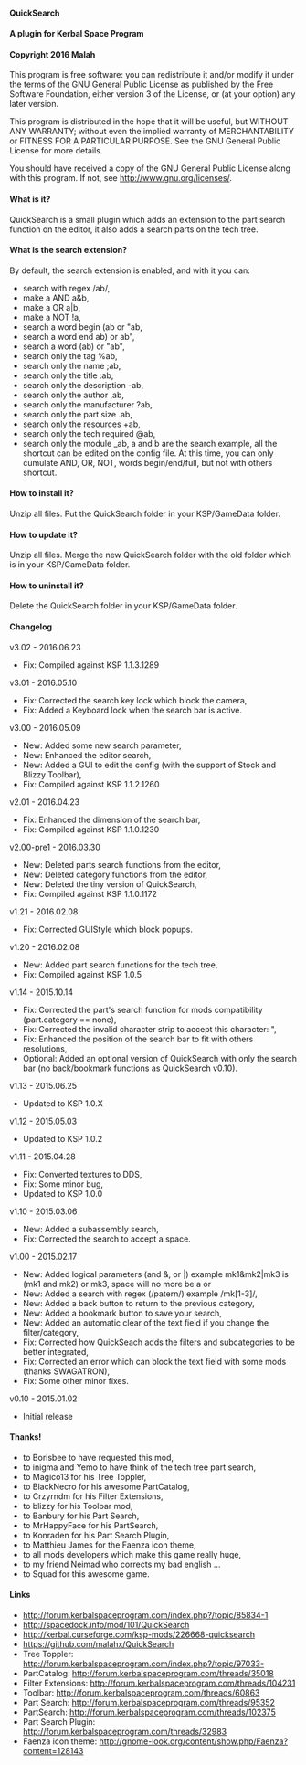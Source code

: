 ﻿#### QuickSearch
#### A plugin for Kerbal Space Program
#### Copyright 2016 Malah

This program is free software: you can redistribute it and/or modify
it under the terms of the GNU General Public License as published by
the Free Software Foundation, either version 3 of the License, or
(at your option) any later version.

This program is distributed in the hope that it will be useful,
but WITHOUT ANY WARRANTY; without even the implied warranty of
MERCHANTABILITY or FITNESS FOR A PARTICULAR PURPOSE.  See the
GNU General Public License for more details.

You should have received a copy of the GNU General Public License
along with this program.  If not, see <http://www.gnu.org/licenses/>. 


#### What is it?

QuickSearch is a small plugin which adds an extension to the part search function on the editor, it also adds a search parts on the tech tree.

#### What is the search extension?

By default, the search extension is enabled, and with it you can:
* search with regex 				/ab/,
* make a AND 						a&b,
* make a OR 						a|b,
* make a NOT 						!a,
* search a word begin 				(ab or "ab,
* search a word end 				ab) or ab",
* search a word 					(ab) or "ab",
* search only the tag				%ab,
* search only the name 				;ab,
* search only the title 			:ab,
* search only the description		-ab,
* search only the author			,ab,
* search only the manufacturer		?ab,
* search only the part size			.ab,
* search only the resources			+ab,
* search only the tech required		@ab,
* search only the module			_ab,
a and b are the search example, all the shortcut can be edited on the config file.
At this time, you can only cumulate AND, OR, NOT, words begin/end/full, but not with others shortcut.

#### How to install it?

Unzip all files. Put the QuickSearch folder in your KSP/GameData folder.

#### How to update it?

Unzip all files. Merge the new QuickSearch folder with the old folder which is in your KSP/GameData folder.

#### How to uninstall it?

Delete the QuickSearch folder in your KSP/GameData folder.

#### Changelog

v3.02 - 2016.06.23
* Fix: Compiled against KSP 1.1.3.1289

v3.01 - 2016.05.10
* Fix: Corrected the search key lock which block the camera,
* Fix: Added a Keyboard lock when the search bar is active.

v3.00 - 2016.05.09
* New: Added some new search parameter,
* New: Enhanced the editor search,
* New: Added a GUI to edit the config (with the support of Stock and Blizzy Toolbar),
* Fix: Compiled against KSP 1.1.2.1260

v2.01 - 2016.04.23
* Fix: Enhanced the dimension of the search bar,
* Fix: Compiled against KSP 1.1.0.1230

v2.00-pre1 - 2016.03.30
* New: Deleted parts search functions from the editor,
* New: Deleted category functions from the editor,
* New: Deleted the tiny version of QuickSearch,
* Fix: Compiled against KSP 1.1.0.1172

v1.21 - 2016.02.08
* Fix: Corrected GUIStyle which block popups.

v1.20 - 2016.02.08
* New: Added part search functions for the tech tree,
* Fix: Compiled against KSP 1.0.5

v1.14 - 2015.10.14
* Fix: Corrected the part's search function for mods compatibility (part.category == none),
* Fix: Corrected the invalid character strip to accept this character: ",
* Fix: Enhanced the position of the search bar to fit with others resolutions,
* Optional: Added an optional version of QuickSearch with only the search bar (no back/bookmark functions as QuickSearch v0.10).

v1.13 - 2015.06.25
* Updated to KSP 1.0.X

v1.12 - 2015.05.03
* Updated to KSP 1.0.2

v1.11 - 2015.04.28
* Fix: Converted textures to DDS,
* Fix: Some minor bug,
* Updated to KSP 1.0.0

v1.10 - 2015.03.06
* New: Added a subassembly search,
* Fix: Corrected the search to accept a space.

v1.00 - 2015.02.17
* New: Added logical parameters (and &, or |) example mk1&mk2|mk3 is (mk1 and mk2) or mk3, space will no more be a or
* New: Added a search with regex (/patern/) example /mk[1-3]/,
* New: Added a back button to return to the previous category,
* New: Added a bookmark button to save your search,
* New: Added an automatic clear of the text field if you change the filter/category,
* Fix: Corrected how QuickSeach adds the filters and subcategories to be better integrated, 
* Fix: Corrected an error which can block the text field with some mods (thanks SWAGATRON),
* Fix: Some other minor fixes.

v0.10 - 2015.01.02
* Initial release

#### Thanks!

* to Borisbee to have requested this mod,
* to inigma and Yemo to have think of the tech tree part search,
* to Magico13 for his Tree Toppler,
* to BlackNecro for his awesome PartCatalog,
* to Crzyrndm for his Filter Extensions,
* to blizzy for his Toolbar mod, 
* to Banbury for his Part Search,
* to MrHappyFace for his PartSearch,
* to Konraden for his Part Search Plugin,
* to Matthieu James for the Faenza icon theme,
* to all mods developers which make this game really huge,
* to my friend Neimad who corrects my bad english ...
* to Squad for this awesome game.

#### Links

* http://forum.kerbalspaceprogram.com/index.php?/topic/85834-1
* http://spacedock.info/mod/101/QuickSearch
* http://kerbal.curseforge.com/ksp-mods/226668-quicksearch
* https://github.com/malahx/QuickSearch
* Tree Toppler: http://forum.kerbalspaceprogram.com/index.php?/topic/97033-
* PartCatalog: http://forum.kerbalspaceprogram.com/threads/35018
* Filter Extensions: http://forum.kerbalspaceprogram.com/threads/104231
* Toolbar: http://forum.kerbalspaceprogram.com/threads/60863
* Part Search: http://forum.kerbalspaceprogram.com/threads/95352
* PartSearch: http://forum.kerbalspaceprogram.com/threads/102375
* Part Search Plugin: http://forum.kerbalspaceprogram.com/threads/32983
* Faenza icon theme: http://gnome-look.org/content/show.php/Faenza?content=128143

